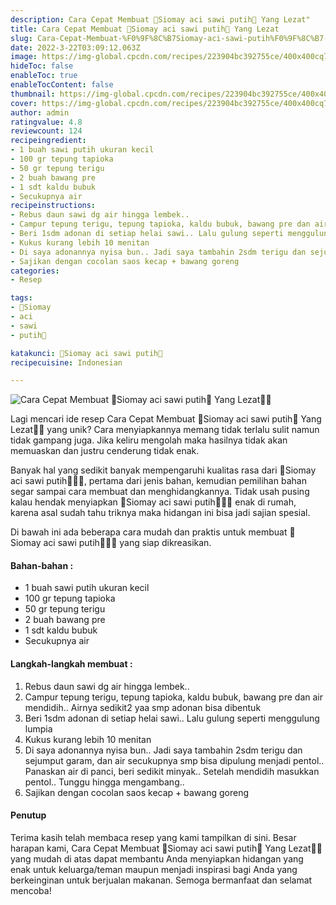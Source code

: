 ```yaml
---
description: Cara Cepat Membuat 🌷Siomay aci sawi putih🌷 Yang Lezat"
title: Cara Cepat Membuat 🌷Siomay aci sawi putih🌷 Yang Lezat
slug: Cara-Cepat-Membuat-%F0%9F%8C%B7Siomay-aci-sawi-putih%F0%9F%8C%B7-Yang-Lezat
date: 2022-3-22T03:09:12.063Z
image: https://img-global.cpcdn.com/recipes/223904bc392755ce/400x400cq70/photo.jpg
hideToc: false
enableToc: true
enableTocContent: false
thumbnail: https://img-global.cpcdn.com/recipes/223904bc392755ce/400x400cq70/photo.jpg
cover: https://img-global.cpcdn.com/recipes/223904bc392755ce/400x400cq70/photo.jpg
author: admin
ratingvalue: 4.8
reviewcount: 124
recipeingredient:
- 1 buah sawi putih ukuran kecil
- 100 gr tepung tapioka
- 50 gr tepung terigu
- 2 buah bawang pre
- 1 sdt kaldu bubuk
- Secukupnya air
recipeinstructions:
- Rebus daun sawi dg air hingga lembek..
- Campur tepung terigu, tepung tapioka, kaldu bubuk, bawang pre dan air mendidih.. Airnya sedikit2 yaa smp adonan bisa dibentuk
- Beri 1sdm adonan di setiap helai sawi.. Lalu gulung seperti menggulung lumpia
- Kukus kurang lebih 10 menitan
- Di saya adonannya nyisa bun.. Jadi saya tambahin 2sdm terigu dan sejumput garam, dan air secukupnya smp bisa dipulung menjadi pentol.. Panaskan air di panci, beri sedikit minyak.. Setelah mendidih masukkan pentol.. Tunggu hingga mengambang..
- Sajikan dengan cocolan saos kecap + bawang goreng
categories:
- Resep

tags:
- 🌷Siomay
- aci
- sawi
- putih🌷

katakunci: 🌷Siomay aci sawi putih🌷
recipecuisine: Indonesian

---
```


![Cara Cepat Membuat 🌷Siomay aci sawi putih🌷 Yang Lezat👩‍🍳](https://img-global.cpcdn.com/recipes/223904bc392755ce/400x400cq70/photo.jpg)

Lagi mencari ide resep Cara Cepat Membuat 🌷Siomay aci sawi putih🌷 Yang Lezat👩‍🍳 yang unik? Cara menyiapkannya memang tidak terlalu sulit namun tidak gampang juga. Jika keliru mengolah maka hasilnya tidak akan memuaskan dan justru cenderung tidak enak.

Banyak hal yang sedikit banyak mempengaruhi kualitas rasa dari 🌷Siomay aci sawi putih🌷👩‍🍳, pertama dari jenis bahan, kemudian pemilihan bahan segar sampai cara membuat dan menghidangkannya. Tidak usah pusing kalau hendak menyiapkan 🌷Siomay aci sawi putih🌷👩‍🍳 enak di rumah, karena asal sudah tahu triknya maka hidangan ini bisa jadi sajian spesial.

Di bawah ini ada beberapa cara mudah dan praktis untuk membuat 🌷Siomay aci sawi putih🌷👩‍🍳 yang siap dikreasikan.

<!--inarticleads1-->

#### Bahan-bahan :

- 1 buah sawi putih ukuran kecil
- 100 gr tepung tapioka
- 50 gr tepung terigu
- 2 buah bawang pre
- 1 sdt kaldu bubuk
- Secukupnya air

<!--inarticleads2-->

#### Langkah-langkah membuat :

1. Rebus daun sawi dg air hingga lembek..
1. Campur tepung terigu, tepung tapioka, kaldu bubuk, bawang pre dan air mendidih.. Airnya sedikit2 yaa smp adonan bisa dibentuk
1. Beri 1sdm adonan di setiap helai sawi.. Lalu gulung seperti menggulung lumpia
1. Kukus kurang lebih 10 menitan
1. Di saya adonannya nyisa bun.. Jadi saya tambahin 2sdm terigu dan sejumput garam, dan air secukupnya smp bisa dipulung menjadi pentol.. Panaskan air di panci, beri sedikit minyak.. Setelah mendidih masukkan pentol.. Tunggu hingga mengambang..
1. Sajikan dengan cocolan saos kecap + bawang goreng

#### Penutup

Terima kasih telah membaca resep yang kami tampilkan di sini. Besar harapan kami, Cara Cepat Membuat 🌷Siomay aci sawi putih🌷 Yang Lezat👩‍🍳 yang mudah di atas dapat membantu Anda menyiapkan hidangan yang enak untuk keluarga/teman maupun menjadi inspirasi bagi Anda yang berkeinginan untuk berjualan makanan. Semoga bermanfaat dan selamat mencoba!